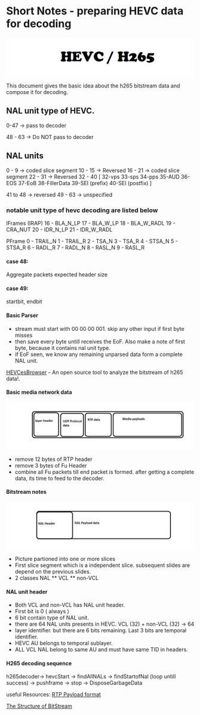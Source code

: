 # Short Notes - preparing HEVC data for decoding

![heading](https://github.com/abdullahfarwees/H265-HEVC-ShortNotes/blob/main/resources/Heading-hevc.png)

This document gives the basic idea about the h265 bitstream data and compose it for decoding.

## NAL unit type of HEVC.
0-47 -> pass to decoder

48 - 63 -> Do NOT pass to decoder

## NAL units
0 - 9 -> coded slice segment
10 - 15 -> Reversed
16 - 21 -> coded slice segment
22 - 31 -> Reversed
32 - 40 
[
32-vps
33-sps
34-pps
35-AUD
36-EOS
37-EoB
38-FillerData
39-SEI (prefix)
40-SEI (postfix)
]

41 to 48 -> reversed
49 - 63 -> unspecified

### notable unit type of hevc decoding are listed below

IFrames (IRAP)
16 - BLA_N_LP 
17 - BLA_W_LP
18 - BLA_W_RADL
19 - CRA_NUT 
20 - IDR_N_LP
21 - IDR_W_RADL

PFrame
0 - TRAIL_N
1 - TRAIL_R
2 - TSA_N
3 - TSA_R
4 - STSA_N
5 - STSA_R
6 - RADL_R
7 - RADL_N
8 - RASL_N
9 - RASL_R

#### case 48:
Aggregate packets
expected header size

#### case 49: 
startbit, endbit

#### Basic Parser 
* stream must start with 00 00 00 001. skip any other input if first byte misses
* then save every byte untill receives the EoF. Also make a note of first byte, because it contains nal unit type.
* if EoF seen, we know any remaining unparsed data form a complete NAL unit.

[HEVCesBrowser](https://github.com/virinext/hevcesbrowser) - An open source tool to analyze the bitstream of h265 data!. 


#### Basic media network data
![Basic  Media Network Data](https://github.com/abdullahfarwees/H265-HEVC-ShortNotes/blob/main/resources/BasicMediaNetworkData.png)
- remove 12 bytes of RTP header
- remove 3 bytes of Fu Header
- combine all Fu packets till end packet is formed. after getting a complete data, its time to feed to the decoder.

#### Bitstream notes 

![HEVC BITSTREAM](https://github.com/abdullahfarwees/H265-HEVC-ShortNotes/blob/main/resources/bitstream-picture.png)

* Picture partioned into one or more slices
* First slice segment which is a independent slice. subsequent slides are depend on the previous slides.
*  2 classes NAL 
	** VCL
	** non-VCL

#### NAL unit header
* Both VCL and non-VCL has NAL unit header.
* First bit is 0 ( always ) 
* 6 bit contain type of NAL unit.
* there are 64 NAL units presents in HEVC. VCL (32) + non-VCL (32) -> 64
* layer identifier. but there are 6 bits remaining. Last 3 bits are temporal identifier.
* HEVC AU belongs to temporal sublayer.
* ALL VCL NAL belong to same AU and must have same TID in headers.

#### H265 decoding sequence
h265decoder-> hevcStart -> findAllNALs -> findStartofNal (loop untill success) -> pushframe -> stop -> DisposeGarbageData

useful Resources:
[RTP Payload format](https://tools.ietf.org/html/rfc7798)

[The Structure of BitStream](https://www.codeproject.com/Tips/896030/The-Structure-of-HEVC-Video)
